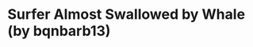 <!--
id: 12342705108
link: http://tumblr.atmos.org/post/12342705108/surfer-almost-swallowed-by-whale-by-bqnbarb13
slug: surfer-almost-swallowed-by-whale-by-bqnbarb13
date: Fri Nov 04 2011 15:48:05 GMT-0700 (PDT)
publish: 2011-11-04
tags: 
title: Surfer Almost Swallowed by Whale (by bqnbarb13)
-->


Surfer Almost Swallowed by Whale (by bqnbarb13)
===============================================



